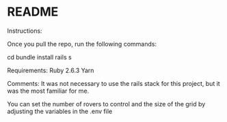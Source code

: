 # README

Instructions:

Once you pull the repo, run the following commands:

cd <repo folder>
bundle install
rails s

Requirements:
Ruby 2.6.3
Yarn

Comments:
It was not necessary to use the rails stack for this project, but it was the most familiar for me.

You can set the number of rovers to control and the size of the grid by adjusting the variables in the .env file


